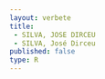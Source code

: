 ```yaml
---
layout: verbete
title:
 - SILVA, JOSE DIRCEU
 - SILVA, José Dirceu
published: false
type: R
---
```


